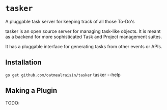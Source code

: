 `tasker`
========

A pluggable task server for keeping track of all those To-Do's

tasker is an open source server for managing task-like objects. It is meant as
a backend for more sophisticated Task and Project management suites.

It has a pluggable interface for generating tasks from other events or APIs.

Installation
------------

`go get github.com/oatmealraisin/tasker`
tasker --help

Making a Plugin
---------------

TODO:
